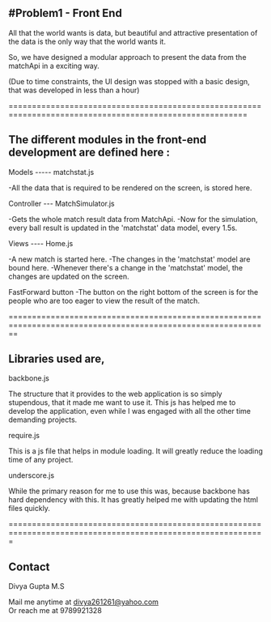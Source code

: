 #Problem1 - Front End
---------------------

All that the world wants is data, but beautiful and attractive presentation of the data is the only way that the world wants it.

So, we have designed a modular approach to present the data from the  matchApi in a exciting way.

(Due to time constraints, the UI design was stopped with a basic design, that was developed in less than a hour)

=========================================================================================================

The different modules in the front-end development are defined here :
---------------------------------------------------------------------

Models ----- matchstat.js

-All the data that is required to be rendered on the screen, is stored here.


Controller --- MatchSimulator.js

-Gets the whole match result data from MatchApi.
-Now for the simulation, every ball result is updated in the 'matchstat' data model, every 1.5s.

Views ---- Home.js

-A new match is started here.
-The changes in the 'matchstat' model are bound here.
-Whenever there's a change in the 'matchstat' model, the changes are updated on the screen.

FastForward button
-The button on the right bottom of the screen is for the people who are too eager to view the result of the match.

==============================================================================================================

Libraries used are,
-------------------

backbone.js

The structure that it provides to the web application is so simply stupendous, that it made me want to use it. This js has helped me to develop the application, even while I was engaged with all the other time demanding projects.

require.js

This is a js file that helps in module loading. It will greatly reduce the loading time of any project.

underscore.js

While the primary reason for me to use this was, because backbone has hard dependency with this. It has greatly helped me with updating the html files quickly.

=============================================================================================================

Contact
-------

Divya Gupta M.S    

Mail me anytime at    divya261261@yahoo.com     
Or reach me at        9789921328
